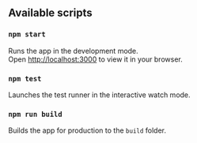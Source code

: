 ## Available scripts

### `npm start`
Runs the app in the development mode.\
Open [http://localhost:3000](http://localhost:3000) to view it in your browser.


### `npm test`
Launches the test runner in the interactive watch mode.


### `npm run build`
Builds the app for production to the `build` folder.
